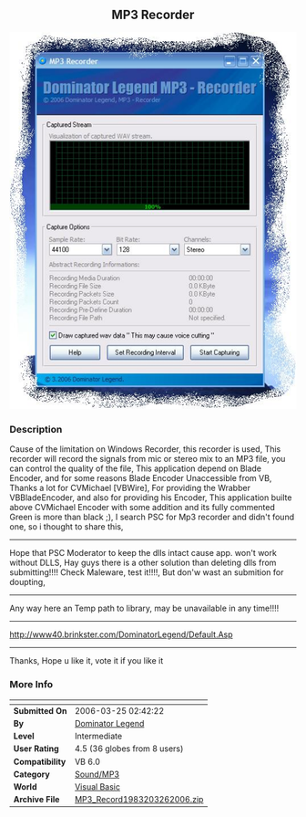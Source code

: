 ﻿<div align="center">

## MP3 Recorder

<img src="PIC2006326654276428.Jpg">
</div>

### Description

Cause of the limitation on Windows Recorder, this recorder is used, This recorder will record the signals from mic or stereo mix to an MP3 file, you can control the quality of the file, This application depend on Blade Encoder, and for some reasons Blade Encoder Unaccessible from VB, Thanks a lot for CVMichael [VBWire], For providing the Wrabber VBBladeEncoder, and also for providing his Encoder, This application builte above CVMichael Encoder with some addition and its fully commented Green is more than black ;), I search PSC for Mp3 recorder and didn't found one, so i thought to share this,

----

Hope that PSC Moderator to keep the dlls intact cause app. won't work without DLLS, Hay guys there is a other solution than deleting dlls from submitting!!!! Check Maleware, test it!!!!, But don'w wast an submition for doupting,

----

Any way here an Temp path to library, may be unavailable in any time!!!!

----

http://www40.brinkster.com/DominatorLegend/Default.Asp

----

Thanks, Hope u like it, vote it if you like it
 
### More Info
 


<span>             |<span>
---                |---
**Submitted On**   |2006-03-25 02:42:22
**By**             |[Dominator Legend](https://github.com/Planet-Source-Code/PSCIndex/blob/master/ByAuthor/dominator-legend.md)
**Level**          |Intermediate
**User Rating**    |4.5 (36 globes from 8 users)
**Compatibility**  |VB 6\.0
**Category**       |[Sound/MP3](https://github.com/Planet-Source-Code/PSCIndex/blob/master/ByCategory/sound-mp3__1-45.md)
**World**          |[Visual Basic](https://github.com/Planet-Source-Code/PSCIndex/blob/master/ByWorld/visual-basic.md)
**Archive File**   |[MP3\_Record1983203262006\.zip](https://github.com/Planet-Source-Code/dominator-legend-mp3-recorder__1-64815/archive/master.zip)








